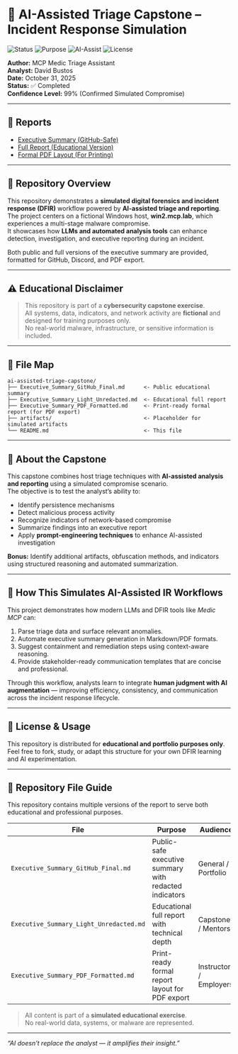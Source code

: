 # 🧠 AI-Assisted Triage Capstone – Incident Response Simulation

![Status](https://img.shields.io/badge/Status-Completed-brightgreen)
![Purpose](https://img.shields.io/badge/Purpose-Educational-blue)
![AI-Assist](https://img.shields.io/badge/AI_Assist-ChatGPT_Claude-purple)
![License](https://img.shields.io/badge/License-Educational_Use_Only-lightgrey)

**Author:** MCP Medic Triage Assistant  
**Analyst:** David Bustos  
**Date:** October 31, 2025  
**Status:** ✅ Completed  
**Confidence Level:** 99% (Confirmed Simulated Compromise)  

---

## 📄 Reports
- [Executive Summary (GitHub-Safe)](./Executive_Summary_GitHub_Final.md)
- [Full Report (Educational Version)](./Executive_Summary_Light_Unredacted.md)
- [Formal PDF Layout (For Printing)](./Executive_Summary_PDF_Formatted.md)

---


## 🎯 Repository Overview
This repository demonstrates a **simulated digital forensics and incident response (DFIR)** workflow powered by **AI-assisted triage and reporting**.  
The project centers on a fictional Windows host, **win2.mcp.lab**, which experiences a multi-stage malware compromise.  
It showcases how **LLMs and automated analysis tools** can enhance detection, investigation, and executive reporting during an incident.

Both public and full versions of the executive summary are provided, formatted for GitHub, Discord, and PDF export.

---

## ⚠️ Educational Disclaimer
> This repository is part of a **cybersecurity capstone exercise**.  
> All systems, data, indicators, and network activity are **fictional** and designed for training purposes only.  
> No real-world malware, infrastructure, or sensitive information is included.

---

## 📁 File Map
```
ai-assisted-triage-capstone/
├── Executive_Summary_GitHub_Final.md      <- Public educational summary
├── Executive_Summary_Light_Unredacted.md  <- Educational full report
├── Executive_Summary_PDF_Formatted.md     <- Print-ready formal report (for PDF export)
├── artifacts/                             <- Placeholder for simulated artifacts
└── README.md                              <- This file
```

---

## 🧩 About the Capstone
This capstone combines host triage techniques with **AI-assisted analysis and reporting** using a simulated compromise scenario.  
The objective is to test the analyst’s ability to:
- Identify persistence mechanisms  
- Detect malicious process activity  
- Recognize indicators of network-based compromise  
- Summarize findings into an executive report  
- Apply **prompt-engineering techniques** to enhance AI-assisted investigation  

**Bonus:** Identify additional artifacts, obfuscation methods, and indicators using structured reasoning and automated summarization.

---

## 🤖 How This Simulates AI-Assisted IR Workflows
This project demonstrates how modern LLMs and DFIR tools like *Medic MCP* can:
1. Parse triage data and surface relevant anomalies.  
2. Automate executive summary generation in Markdown/PDF formats.  
3. Suggest containment and remediation steps using context-aware reasoning.  
4. Provide stakeholder-ready communication templates that are concise and professional.  

Through this workflow, analysts learn to integrate **human judgment with AI augmentation** — improving efficiency, consistency, and communication across the incident response lifecycle.

---

## 🧾 License & Usage
This repository is distributed for **educational and portfolio purposes only**.  
Feel free to fork, study, or adapt this structure for your own DFIR learning and AI experimentation.

---

## 🧾 Repository File Guide

This repository contains multiple versions of the report to serve both educational and professional purposes.

| File | Purpose | Audience | Notes |
|------|----------|-----------|-------|
| `Executive_Summary_GitHub_Final.md` | Public-safe executive summary with redacted indicators | General / Portfolio | Primary file displayed on GitHub |
| `Executive_Summary_Light_Unredacted.md` | Educational full report with technical depth | Capstone / Mentors | Safe for GitHub, contains full analysis |
| `Executive_Summary_PDF_Formatted.md` | Print-ready formal report layout for PDF export | Instructors / Employers | Optimized for PDF formatting and presentation |

> All content is part of a **simulated educational exercise**.  
> No real-world data, systems, or malware are represented.

---

_“AI doesn’t replace the analyst — it amplifies their insight.”_
